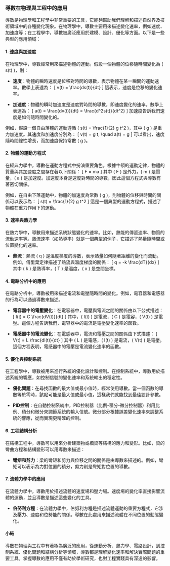 ### **導數在物理與工程中的應用**

導數是物理學和工程學中非常重要的工具，它能夠幫助我們理解和描述自然界及技術領域中的各種變化現象。在物理學中，導數主要用來描述變化速率，例如速度、加速度等；在工程學中，導數被廣泛應用於建模、設計、優化等方面。以下是一些典型的應用領域：

#### **1. 速度與加速度**

在物理學中，導數經常用來描述物體的運動。假設一個物體的位移隨時間變化為 \( s(t) \)，則：

- **速度**：物體的瞬時速度是位移對時間的導數，表示物體在某一瞬間的運動速率。數學上表達為：
  \[
  v(t) = \frac{ds(t)}{dt}
  \]
  這表示，速度是位移的變化速率。

- **加速度**：物體的瞬時加速度是速度對時間的導數，即速度變化的速率。數學上表達為：
  \[
  a(t) = \frac{dv(t)}{dt} = \frac{d^2s(t)}{dt^2}
  \]
  加速度告訴我們速度是如何隨時間變化的。

例如，假設一個自由落體的運動遵循 \( s(t) = \frac{1}{2} g t^2 \)，其中 \( g \) 是重力加速度。其速度和加速度分別為：
  \[
  v(t) = g t, \quad a(t) = g
  \]
  可以看出，速度隨時間線性增長，而加速度保持常數 \( g \)。

#### **2. 物體的運動方程式**

在經典力學中，導數在運動方程式中扮演重要角色。根據牛頓的運動定律，物體的質量與其加速度之間存在著以下關係：
\[
F = ma
\]
其中 \( F \) 是外力，\( m \) 是質量，\( a \) 是加速度。加速度本身是速度對時間的導數，因此這個方程式與導數有著密切關係。

例如，在自由下落運動中，物體的加速度為常數 \( g \)，則物體的位移與時間的關係可以表示為：
\[
s(t) = \frac{1}{2} g t^2
\]
這是一個典型的運動方程式，描述了物體在重力作用下的運動。

#### **3. 速率與熱力學**

在熱力學中，導數用來描述系統狀態變化的速率。比如，熱能的傳遞速率、物質的流動速率等。熱流速率（如熱導率）就是一個典型的例子，它描述了熱量隨時間或位置變化的速率。

- **熱流**：熱流 \( q \) 是溫度梯度的導數，表示熱量如何隨著距離的變化而流動。例如，傅里葉定律描述了熱流與溫度梯度的關係：
  \[
  q = -k \frac{dT}{dx}
  \]
  其中 \( k \) 是熱導率，\( T \) 是溫度，\( x \) 是空間坐標。

#### **4. 電路分析中的應用**

在電路分析中，導數被用來描述電流和電壓隨時間的變化。例如，電容器和電感器的行為可以通過導數來描述。

- **電容器中的電壓變化**：在電容器中，電壓與電流之間的關係由以下公式描述：
  \[
  I(t) = C \frac{dV(t)}{dt}
  \]
  其中，\( I(t) \) 是電流，\( C \) 是電容，\( V(t) \) 是電壓。這個方程告訴我們，電容器中的電流是電壓變化速率的函數。

- **電感器中的電流變化**：在電感器中，電流和電壓之間的關係由下式描述：
  \[
  V(t) = L \frac{dI(t)}{dt}
  \]
  其中 \( L \) 是電感，\( I(t) \) 是電流，\( V(t) \) 是電壓。這個方程表明，電感器中的電壓是電流變化速率的函數。

#### **5. 優化與控制系統**

在工程學中，導數被用來進行系統的優化設計和控制。在控制系統中，導數用於描述系統的響應，如控制信號的變化速率和系統輸出的穩定性。

- **優化問題**：在尋找函數的最大值或最小值時，經常使用導數。當一個函數的導數等於零時，該點可能是最大值或最小值，這樣我們就能找到最佳設計參數。

- **PID控制**：在自動控制系統中，PID控制器（比例-積分-微分控制器）利用比例、積分和微分來調節系統的輸入信號。微分部分根據誤差變化速率來調整系統的響應，從而實現更精確的控制。

#### **6. 工程結構分析**

在結構工程中，導數可以用來分析建築物或橋梁等結構的應力和變形。比如，梁的彎曲方程和結構變形可以用導數來描述：

- **彎矩和剪力**：梁的彎矩和剪力與位移之間的關係是由導數來描述的。例如，彎矩可以表示為力對位置的積分，剪力則是彎矩對位置的導數。

#### **7. 流體力學中的應用**

在流體力學中，導數用於描述流體的速度場和壓力場。速度場的變化率直接影響流體的運動，並且導數是描述這些變化的工具。

- **伯努利方程**：在流體力學中，伯努利方程是描述流體運動的重要方程式，它涉及壓力、速度和位勢能的關係。導數在此處用來描述流體在不同位置的動態變化。

#### **小結**

導數在物理與工程中有著極為廣泛的應用，從運動分析、熱力學、電路設計，到控制系統、優化問題和結構分析等領域，導數都是理解變化速率和解決實際問題的重要工具。掌握導數的應用不僅有助於學術研究，也對工程實踐具有深遠的影響。